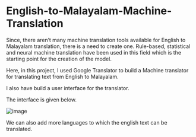 # English-to-Malayalam-Machine-Translation
Since, there aren’t many machine translation tools available for English to Malayalam
translation, there is a need to create one. Rule-based, statistical and neural machine
translation have been used in this field which is the starting point for the creation of
the model.

Here, in this project, I used Google Translator to build a Machine translator for translating text from English to Malayalam. 

I also have build a user interface for the translator.

The interface is given below.


![image](https://user-images.githubusercontent.com/114398530/207675868-062da88d-3ea3-4e0c-b72a-ba5099449b9e.png)


We can also add more languages to which the english text can be translated.

